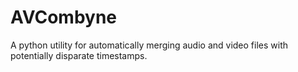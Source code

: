 # AVCombyne

A python utility for automatically merging audio and video files with potentially disparate timestamps.
